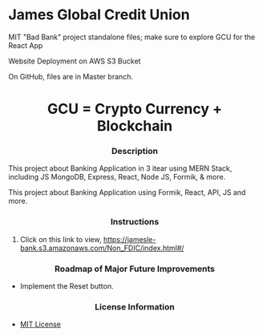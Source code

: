 # James Global Credit Union
MIT "Bad Bank" project standalone files; make sure to explore GCU for the React App

Website Deployment on AWS S3 Bucket

On GitHub, files are in Master branch.

# <div align="center">GCU = Crypto Currency + Blockchain</div>


### <div align="center">Description</div>

This project about Banking Application in 3 itear using MERN Stack, including JS MongoDB, Express, React, Node JS, Formik, & more.

This project about Banking Application using Formik, React, API, JS and more.

### <div align="center">Instructions</div>
 1. Click on this link to view, https://jamesle-bank.s3.amazonaws.com/Non_FDIC/index.html#/

 ### <div align="center">Roadmap of Major Future Improvements</div>

 - Implement the Reset button.
 
### <div align="center">License Information</div>
 - [MIT License](https://mit-license.org/)


